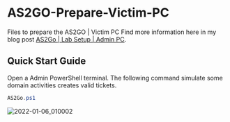 # AS2GO-Prepare-Victim-PC
Files to prepare the AS2GO | Victim PC
Find more information here in my blog post [AS2Go | Lab Setup | Admin PC](https://herrhozi.com/2022/01/05/as2go-lab-setup-admin-pc/). 

## Quick Start Guide
Open a Admin PowerShell terminal. The following command simulate some domain activities creates valid tickets.
```PowerShell
AS2Go.ps1
```


![2022-01-06_010002](https://user-images.githubusercontent.com/96825160/148306966-d9272075-1912-4cd9-b01f-feb595e3a1e6.png)
